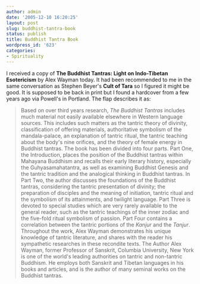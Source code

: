 ```yaml
---
author: admin
date: '2005-12-10 16:20:25'
layout: post
slug: buddhist-tantra-book
status: publish
title: Buddhist Tantra Book
wordpress_id: '623'
categories:
- Spirituality
---
```


I received a copy of **The Buddhist Tantras: Light on Indo-Tibetan
Esotericism** by Alex Wayman today. It had been recommended to me in the
same conversation as Stephen Beyer's **Cult of Tara** so I figured it
might be good. It is supposed to be back in print but I found a
hardcover from a few years ago via Powell's in Portland. The flap
describes it as:

> Based on over third years research, *The Buddhist Tantras* includes
> much material not easily available elsewhere in Western language
> sources. This includes such matters as the tantric theory of divinity,
> classification of offering materials, authoritative symbolism of the
> mandala-palace, an explanation of tantric ritual, the tantric teaching
> about the body's nine orifices, and the theory of female energy in
> Buddhist tantras. The book has been divided into four parts. Part One,
> the Introduction, places the position of the Buddhist tantras within
> Mahayana Buddhism and recalls their early literary history, especially
> the Guhyasamahatantra, as well as examining Buddhist Genesis and the
> tantric tradition and the analogical thinking in Buddhist tantras. In
> Part Two, the author discusses the foundations of the Buddhist
> tantras, considering the tantric presentation of divinity; the
> preparation of disciples and the meaning of initiation, tantric ritual
> and the symbolism of its attainments, and twilight language. Part
> Three is devoted to special studies which are very rarely available to
> the general reader, such as the tantric teachings of the inner zodiac
> and the five-fold ritual symbolism of passion. Part Four contains a
> correlation between the tantric portions of the *Kanjur* and the
> *Tanjur*. Throughout the work, Alex Wayman demonstrates his unique
> knowledge of tantric literature, and shares with the reader his
> sympathetic researches in these recondite texts. The Author Alex
> Wayman, former Professor of Sanskrit, Columbia University, New York is
> one of the world's leading authorities on tantric and non-tantric
> Buddhism. He employs both Sanskrit and Tibetan languages in his books
> and articles, and is the author of many seminal works on the Buddhist
> tantras.
